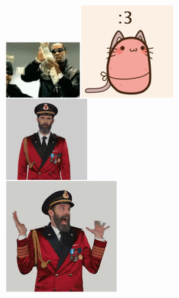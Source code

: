 <img src="makeItRain.gif"/>
<img src="potato-cat.jpg"/>
<img src="srslyBro.gif"/>
<img src="theSatisfaction.gif"/>
